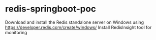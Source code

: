 # redis-springboot-poc
Download and install the Redis standalone server on Windows using https://developer.redis.com/create/windows/
Install RedisInsight tool for monitoring
